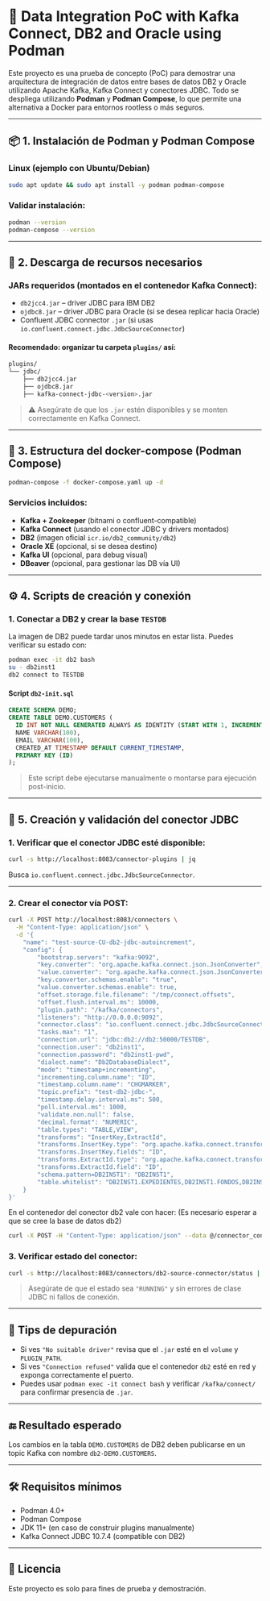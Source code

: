 # 🧩 Data Integration PoC with Kafka Connect, DB2 and Oracle using Podman

Este proyecto es una prueba de concepto (PoC) para demostrar una arquitectura de integración de datos entre bases de datos DB2 y Oracle utilizando Apache Kafka, Kafka Connect y conectores JDBC. Todo se despliega utilizando **Podman** y **Podman Compose**, lo que permite una alternativa a Docker para entornos rootless o más seguros.

---

## 📦 1. Instalación de Podman y Podman Compose

### Linux (ejemplo con Ubuntu/Debian)

```bash
sudo apt update && sudo apt install -y podman podman-compose
```

### Validar instalación:

```bash
podman --version
podman-compose --version
```

---

## 📁 2. Descarga de recursos necesarios

### JARs requeridos (montados en el contenedor Kafka Connect):

- `db2jcc4.jar` – driver JDBC para IBM DB2
- `ojdbc8.jar` – driver JDBC para Oracle (si se desea replicar hacia Oracle)
- Confluent JDBC connector `.jar` (si usas `io.confluent.connect.jdbc.JdbcSourceConnector`)

#### Recomendado: organizar tu carpeta `plugins/` así:

```bash
plugins/
└── jdbc/
    ├── db2jcc4.jar
    ├── ojdbc8.jar
    ├── kafka-connect-jdbc-<version>.jar
```

> ⚠️ Asegúrate de que los `.jar` estén disponibles y se monten correctamente en Kafka Connect.

---

## 🧱 3. Estructura del docker-compose (Podman Compose)

```bash
podman-compose -f docker-compose.yaml up -d
```

### Servicios incluidos:

- **Kafka + Zookeeper** (bitnami o confluent-compatible)
- **Kafka Connect** (usando el conector JDBC y drivers montados)
- **DB2** (imagen oficial `icr.io/db2_community/db2`)
- **Oracle XE** (opcional, si se desea destino)
- **Kafka UI** (opcional, para debug visual)
- **DBeaver** (opcional, para gestionar las DB vía UI)

---

## ⚙️ 4. Scripts de creación y conexión

### 1. Conectar a DB2 y crear la base `TESTDB`

La imagen de DB2 puede tardar unos minutos en estar lista. Puedes verificar su estado con:

```bash
podman exec -it db2 bash
su - db2inst1
db2 connect to TESTDB
```

#### Script `db2-init.sql`

```sql
CREATE SCHEMA DEMO;
CREATE TABLE DEMO.CUSTOMERS (
  ID INT NOT NULL GENERATED ALWAYS AS IDENTITY (START WITH 1, INCREMENT BY 1),
  NAME VARCHAR(100),
  EMAIL VARCHAR(100),
  CREATED_AT TIMESTAMP DEFAULT CURRENT_TIMESTAMP,
  PRIMARY KEY (ID)
);
```

> Este script debe ejecutarse manualmente o montarse para ejecución post-inicio.

---

## 🔌 5. Creación y validación del conector JDBC

### 1. Verificar que el conector JDBC esté disponible:

```bash
curl -s http://localhost:8083/connector-plugins | jq
```

Busca `io.confluent.connect.jdbc.JdbcSourceConnector`.

---

### 2. Crear el conector vía POST:

```bash
curl -X POST http://localhost:8083/connectors \
  -H "Content-Type: application/json" \
  -d '{
    "name": "test-source-CU-db2-jdbc-autoincrement",
    "config": {
        "bootstrap.servers": "kafka:9092",
        "key.converter": "org.apache.kafka.connect.json.JsonConverter",
        "value.converter": "org.apache.kafka.connect.json.JsonConverter",
        "key.converter.schemas.enable": "true",
        "value.converter.schemas.enable": true,
        "offset.storage.file.filename": "/tmp/connect.offsets",
        "offset.flush.interval.ms": 10000,
        "plugin.path": "/kafka/connectors",
        "listeners": "http://0.0.0.0:9092",
        "connector.class": "io.confluent.connect.jdbc.JdbcSourceConnector",
        "tasks.max": "1",
        "connection.url": "jdbc:db2://db2:50000/TESTDB",
        "connection.user": "db2inst1",
        "connection.password": "db2inst1-pwd",
        "dialect.name": "Db2DatabaseDialect",
        "mode": "timestamp+incrementing",
        "incrementing.column.name": "ID",
        "timestamp.column.name": "CHGMARKER",
        "topic.prefix": "test-db2-jdbc-",
        "timestamp.delay.interval.ms": 500,
        "poll.interval.ms": 1000,
        "validate.non.null": false,
        "decimal.format": "NUMERIC",
        "table.types": "TABLE,VIEW",
        "transforms": "InsertKey,ExtractId",
        "transforms.InsertKey.type": "org.apache.kafka.connect.transforms.ValueToKey",
        "transforms.InsertKey.fields": "ID",
        "transforms.ExtractId.type": "org.apache.kafka.connect.transforms.ExtractField$Key",
        "transforms.ExtractId.field": "ID",
        "schema.pattern=DB2INST1": "DB2INST1",
        "table.whitelist": "DB2INST1.EXPEDIENTES,DB2INST1.FONDOS,DB2INST1.ORDENES,DB2INST1.RETENCIONES"
    }
}'
```

En el contenedor del conector db2 vale con hacer:
(Es necesario esperar a que se cree la base de datos db2)

```bash
curl -X POST -H "Content-Type: application/json" --data @/connector_config/db2_connector_config.json http://localhost:8083/connectors
```

### 3. Verificar estado del conector:

```bash
curl -s http://localhost:8083/connectors/db2-source-connector/status | jq
```

> Asegúrate de que el estado sea `"RUNNING"` y sin errores de clase JDBC ni fallos de conexión.

---

## 🧪 Tips de depuración

- Si ves `"No suitable driver"` revisa que el `.jar` esté en el `volume` y `PLUGIN_PATH`.
- Si ves `"Connection refused"` valida que el contenedor `db2` esté en red y exponga correctamente el puerto.
- Puedes usar `podman exec -it connect bash` y verificar `/kafka/connect/` para confirmar presencia de `.jar`.

---

## 🔚 Resultado esperado

Los cambios en la tabla `DEMO.CUSTOMERS` de DB2 deben publicarse en un topic Kafka con nombre `db2-DEMO.CUSTOMERS`.

---

## 🛠️ Requisitos mínimos

- Podman 4.0+
- Podman Compose
- JDK 11+ (en caso de construir plugins manualmente)
- Kafka Connect JDBC 10.7.4 (compatible con DB2)

---

## 📄 Licencia

Este proyecto es solo para fines de prueba y demostración.
